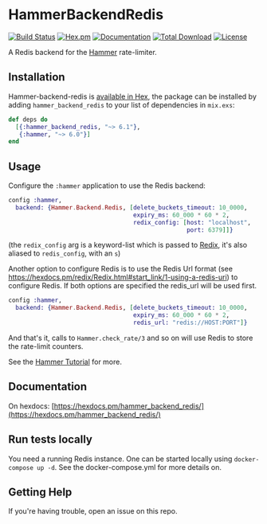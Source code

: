 # HammerBackendRedis

[![Build Status](https://github.com/ExHammer/hammer-backend-redis/actions/workflows/ci.yml/badge.svg)](https://github.com/ExHammer/hammer-backend-redis/actions/workflows/ci.yml) [![Hex.pm](https://img.shields.io/hexpm/v/hammer_backend_redis.svg)](https://hex.pm/packages/hammer_backend_redis) [![Documentation](https://img.shields.io/badge/documentation-gray)](https://hexdocs.pm/hammer_backend_redis)
[![Total Download](https://img.shields.io/hexpm/dt/hammer-backend-redis.svg)](https://hex.pm/packages/hammer-backend-redis)
[![License](https://img.shields.io/hexpm/l/hammer-backend-redis.svg)](https://github.com/ExHammer/hammer-backend-redis/blob/master/LICENSE.md)

A Redis backend for the [Hammer](https://github.com/ExHammer/hammer) rate-limiter.

## Installation

Hammer-backend-redis
is [available in Hex](https://hex.pm/packages/hammer_backend_redis), the package
can be installed by adding `hammer_backend_redis` to your list of dependencies in `mix.exs`:

```elixir
def deps do
  [{:hammer_backend_redis, "~> 6.1"},
   {:hammer, "~> 6.0"}]
end
```

## Usage

Configure the `:hammer` application to use the Redis backend:

```elixir
config :hammer,
  backend: {Hammer.Backend.Redis, [delete_buckets_timeout: 10_0000,
                                   expiry_ms: 60_000 * 60 * 2,
                                   redix_config: [host: "localhost",
                                                  port: 6379]]}
```

(the `redix_config` arg is a keyword-list which is passed to
[Redix](https://hex.pm/packages/redix), it's also aliased to `redis_config`,
with an `s`)

Another option to configure Redis is to use the Redis Url format (see https://hexdocs.pm/redix/Redix.html#start_link/1-using-a-redis-uri) to configure Redis. If both options are specified
the redis_url will be used first.

```elixir
config :hammer,
  backend: {Hammer.Backend.Redis, [delete_buckets_timeout: 10_0000,
                                   expiry_ms: 60_000 * 60 * 2,
                                   redis_url: "redis://HOST:PORT"]}
```

And that's it, calls to `Hammer.check_rate/3` and so on will use Redis to store
the rate-limit counters.

See the [Hammer Tutorial](https://hexdocs.pm/hammer/tutorial.html) for more.

## Documentation

On hexdocs: [https://hexdocs.pm/hammer_backend_redis/](https://hexdocs.pm/hammer_backend_redis/)

## Run tests locally

You need a running Redis instance. One can be started locally using `docker-compose up -d`.
See the docker-compose.yml for more details on.

## Getting Help

If you're having trouble, open an issue on this repo.
